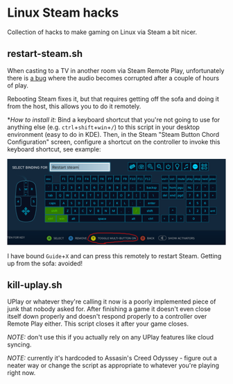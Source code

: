 # Linux Steam hacks
Collection of hacks to make gaming on Linux via Steam a bit nicer.

## restart-steam.sh
When casting to a TV in another room via Steam Remote Play, unfortunately there is [a bug](https://github.com/ValveSoftware/steam-for-linux/issues/6749) where the audio becomes corrupted after a couple of hours of play.

Rebooting Steam fixes it, but that requires getting off the sofa and doing it from the host, this allows you to do it remotely.

**How to install it:* Bind a keyboard shortcut that you're not going to use for anything else (e.g. `ctrl`+`shift`+`win`+`/`) to this script in your desktop environment (easy to do in KDE). Then, in the Steam "Steam Button Chord Configuration" screen, configure a shortcut on the controller to invoke this keyboard shortcut, see example:

![Example controller configuration](doc/controller_binding.png)


I have bound `Guide`+`X` and can press this remotely to restart Steam. Getting up from the sofa: avoided!

## kill-uplay.sh

UPlay or whatever they're calling it now is a poorly implemented piece of junk that nobody asked for. After finishing a game it doesn't even close itself down properly and doesn't respond properly to a controller over Remote Play either. This script closes it after your game closes.

_NOTE:_ don't use this if you actually rely on any UPlay features like cloud syncing.

_NOTE:_ currently it's hardcoded to Assasin's Creed Odyssey - figure out a neater way or change the script as appropriate to whatever you're playing right now.

